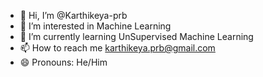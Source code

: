 - 👋 Hi, I’m @Karthikeya-prb
- 👀 I’m interested in Machine Learning
- 🌱 I’m currently learning UnSupervised Machine Learning
- 📫 How to reach me karthikeya.prb@gmail.com
- 😄 Pronouns: He/Him

<!---
Karthikeya-prb/Karthikeya-prb is a ✨ special ✨ repository because its `README.md` (this file) appears on your GitHub profile.
You can click the Preview link to take a look at your changes.
--->
